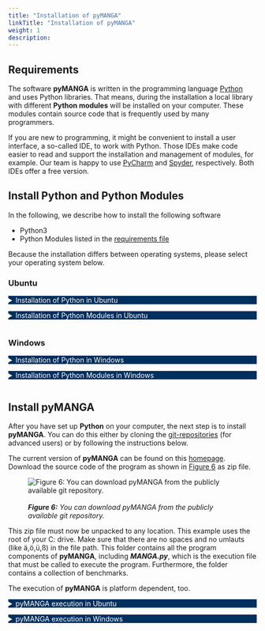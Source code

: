 ```yaml
---
title: "Installation of pyMANGA"
linkTitle: "Installation of pyMANGA"
weight: 1
description: 
---
```


<style type="text/css">
    details summary {color: white; background: #00305E; margin-bottom: 1em;}
    @media(min-width: 992px){
      details{width: 80%}
    }
</style>

## Requirements 

The software **pyMANGA** is written in the programming language [Python](https://www.python.org/) and uses Python libraries. 
That means, during the installation a local library with different **Python modules** will be installed on your computer.
These modules contain source code that is frequently used by many programmers.

If you are new to programming, it might be convenient to install a user interface, a so-called IDE, to work with Python. 
Those IDEs make code easier to read and support the installation and management of modules, for example.
Our team is happy to use [PyCharm](https://www.jetbrains.com/pycharm/) and [Spyder](https://www.spyder-ide.org/), respectively.
Both IDEs offer a free version.

## Install Python and Python Modules

In the following, we describe how to install the following software

- Python3
- Python Modules listed in the [requirements file](https://github.com/pymanga/pyMANGA/blob/master/requirements.txt)

Because the installation differs between operating systems, please select your operating system below.

### Ubuntu

<details>
<summary>Installation of Python in Ubuntu</summary>

**Ubuntu 18.04** includes a first installation of (**Python 2** and) **Python 3** by default.
In order to check which version is currently on the computer, after opening a new terminal window with the key combination **"CTRL + Alt + T "**, a version query can be started with the command:

	python3 -V 

It is recommended to update the package directory of the operating system first.
To update the current version, you can use the commands 

	sudo apt update
 
and 

	sudo apt -y upgrade 

to update the whole system - and thus the **Python 3** package.
The updated version can be checked again via the command

	python3 -V

If unexpected problems occur, you can use the command

	sudo apt-get install python3

to (re)install the package.

</details>



<details>
<summary >Installation of Python Modules in Ubuntu <a name="Installation_Ubuntu"></a></summary>

In order to run **pyMANGA**, you may need to install modules that are not yet in the **Python** library but are required by pyMANGA.
Since **Python** also plays an important role in the **Ubuntu** operating system, the pre-installed library is very extensive.
Therefore, it is recommended to install the program first and to install any missing modules after the first execution of the program - **pyMANGA** will tell you which modules are needed.

If **pyMANGA** cannot yet be executed due to missing modules in the local Python library - as mentioned at the beginning - one of the missing packages is displayed in an error message.
For the installation of **Python modules**, **pip** ("Pip installs Python") is suitable.
By opening a terminal window (key combination **Ctrl + Alt + T**) and entering the command

	sudo apt-get install python3-pip

pip can be installed.

To add a **Python module** to the library with **pip** the following command must be entered into a terminal:

	pip3 install name_of_the_module

The modules needed to run **pyMANGA** are listed in the [requirements file](https://github.com/pymanga/pyMANGA/blob/master/requirements.txt). Please download the requirements file by clicking the three dots on the right hand side of the github page and select "Download".
To install all modules listed in the requirements file, you can use the following command. Don't forget to adjust the file to the requirements file according to your download location (e.g. ) 

	pip3 install -r requirements.txt

After all missing modules are installed, restart **pyMANGA**.
If all modules are installed successfully, you should get the following output:


	Traceback (most recent call last):
	  File "MANGA.py", line 26, in main
	    prj = XMLtoProject(xml_project_file=project_file)
	UnboundLocalError: local variable 'project_file' referenced before assignment
	
	During handling of the above exception, another exception occurred:
	
	Traceback (most recent call last):
	  File "MANGA.py", line 38, in <module>
	    main(sys.argv[1:])
	  File "MANGA.py", line 28, in main
	    raise UnboundLocalError('Wrong usage of pyMANGA. Type "python' +
	UnboundLocalError: Wrong usage of pyMANGA. Type "python MANGA.py -h" for additional help.


Even if you get this error message first, it means that **pyMANGA** is installed and works correctly.
The calculation of a first example setup is explained in the section  <a href="/docs/getting_started/first_applications_of_pymanga/">First Applications of **pyMANGA**</a> of this short tutorial.

</details>

### Windows

<details>
<summary>Installation of Python in Windows</summary>

To run **pyMANGA**, you must first obtain an **interpreter** for the **Python** programming language.
An example would be **python<sup>T</sup><sup>M</sup>**.
To do this, open your browser and go to [python.org](https://www.python.org/).
In the drop-down menu under ***Download*** you will find the current release version for your operating system of **Python** (this manual describes the procedure for Windows, see <a href="/docs/getting_started/installation/#Figure_1">Figure 1</a>).

<figure class="alert">
     <img id="Figure_1" src="/pictures/getting_started/installation_of_pymanga/download_python_windows_1.jpg" title="Figure 1: Select the python version suitable for Windows on python.org.">
	 <figcaption>
     	<i><br><strong>Figure 1:</strong> Select the python version suitable for Windows on python.org.</i>
     </figcaption>
</figure>

<figure class="alert">
     <img id="Figure_2" src="/pictures/getting_started/installation_of_pymanga/download_python_windows_2.jpg" title="Figure 2: Select Python version 3.7.x from the list of available releases.">
	 <figcaption>
     	<i><br><strong>Figure 2:</strong> Select Python version 3.7.x from the list of available releases.</i>
     </figcaption>
</figure>

Execute the downloaded file (***python-3.7.7-amd64.exe***) like a normal Windows exe and install it on your computer (see <a href="/docs/getting_started/installation/#Figure_3">Figure 3</a>). 

<figure class="alert">
     <img id="Figure_3" src="/pictures/getting_started/installation_of_pymanga/installation_python_windows.jpg" title="Figure 3: Run the downloaded file and install python by following the instructions.">
	 <figcaption>
     	<i><br><strong>Figure 3:</strong> Run the downloaded file and install python by following the instructions.</i>
     </figcaption>
</figure>

This completes the **Python** installation. 
<!-- To start **pyMANGA** some additional preparations have to be made. Go to the subdirectory Preparation and select the appropriate file before your operating system. -->

</details>

<details>
<summary >Installation of Python Modules in Windows <a name="Installation_Ubuntu"></a></summary>

To install python modules, we use the **"Command Prompt"**.
You can easily find it by typing **"Command Prompt"** in the windows search window and opening it with a **mouse click**.
Since pyMANGA is a command line program, everything happens in the command prompt (see <a href="/docs/getting_started/installation/#Figure_4">Figure 4</a>).

<figure class="alert">
     <img id="Figure_4" src="/pictures/getting_started/installation_of_pymanga/open_command_prompt.jpg" title="Figure 4: Start the command prompt">
	 <figcaption>
     	<i><br><strong>Figure 4:</strong> Start the command prompt.</i>
     </figcaption>
</figure>

Now, we install all python modules that are needed to run pyMANGA. As a reminder, the [requirement file](https://github.com/pymanga/pyMANGA/blob/master/requirements.txt) lists all modules that we need to install. Please download the requirements file by clicking the three dots on the right hand side of the github page and select "Download". Save the file e.g. in the root of your C: drive.
In the command prompt navigate to the folder you saved the requirements file to by using the `cd` command. If you saved the file to the root of your C: drive you can use the following command to navigate to the folder:  

	cd C:\

Pip lets us install all modules that are listed in the requirement file with one line of code. This might take a couple minutes. Type or copy the following code into the **command prompt** to install all needed modules (see <a href="/docs/getting_started/installation/#Figure_5">Figure 5</a>).  

	py -3.7 -m pip install -r requirements.txt

<figure class="alert">
     <img id="Figure_5" src="/pictures/getting_started/installation_of_pymanga/install_packages_windows.png" title="Figure 5: Install the needed python packages using the command prompt.">
	 <figcaption>
     	<i><br><strong>Figure 5:</strong> Install the needed python packages using the command prompt.</i>
     </figcaption>
</figure>

Note: If the prompt says that ***pip*** is not up-to-date, you can use **upgrade** ***pip*** to update it.
However, this is not mandatory.

Some explanations: `py` means you are calling **Python**. 
Where `-3.7` is the version you are using.
`-m` means you are calling a module, in this case `pip`, which is used to `install` other **modules**.
Finally, the `-r` flag tells `pip` to read the **requirements** file and install all modules listed in it.
Now the preparations for using the **compiler** are finished.


</details>

## Install pyMANGA

After you have set up **Python** on your computer, the next step is to install **pyMANGA**.
You can do this either by cloning the [git-repositories](https://github.com/pymanga/pyMANGA/ "https://github.com/pymanga/pyMANGA/") (for advanced users) or by following the instructions below.

The current version of **pyMANGA** can be found on this [homepage](https://github.com/pymanga/pyMANGA/ "https://github.com/pymanga/pyMANGA/").
Download the source code of the program as shown in <a href="/docs/getting_started/installation/#Figure_6">Figure 6</a> as zip file.

<figure class="alert">
     <img id="Figure_6" src="/pictures/getting_started/installation_of_pymanga/download_pymanga_ubuntu.png" title="Figure 6: You can download pyMANGA from the publicly available git repository.">
	 <figcaption>
     	<i><br><strong>Figure 6:</strong> You can download pyMANGA from the publicly available git repository.</i>
     </figcaption>
</figure>

This zip file must now be unpacked to any location. This example uses the root of your C: drive.
Make sure that there are no spaces and no umlauts (like ä,ö,ü,ß) in the file path.
This folder contains all the program components of **pyMANGA**, including ***MANGA.py***, which is the execution file that must be called to execute the program.
Furthermore, the folder contains a collection of benchmarks.

The execution of **pyMANGA** is platform dependent, too.

<details>
<summary >pyMANGA execution in Ubuntu <a name="Installation_Ubuntu"></a></summary>

Open a terminal window with the key combination **Ctrl + Alt + T** and navigate to the main level of the program.
Alternatively, you can also choose the graphical way by navigating to the location via Files.
There you can open the console by right-clicking and in the menu that opens, you have to use the field "Open in Terminal" to open a terminal window, where you are already in the main level of the program.

By typing 

	python3 MANGA.py

the program will be started.

</details>


<details>
<summary>pyMANGA execution in Windows</summary>

To execute pyMANGA, open the command prompt again. If you are unsure how to open and use the command prompt, please refer to the instructions in the section [Installation of Python Modules in Windows](###Windows).  
Navigate to the folder where you saved the pyMANGA files by using the `cd` command. Please adjust the following code if your pyMANGA folder is not save in the root of your C: drive.

	cd C:\pyMANGA
	py MANGA.py -h

Again, `py` means Python is called, `MANGA.py` represents the file to be called, and the `-h` flag calls the help.

Note: To find your file path, **right-click** on the ***pyMANGA*** **folder** and go to **Properties**.
Here you will find the information about the location of the folder to which you have to add a \ to the **name** of the **folder**

</details>
